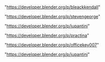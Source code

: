 "https://developer.blender.org/p/bleackkendall"

"https://developer.blender.org/p/stevengeorge"

"https://developer.blender.org/p/jupantini"

 
"https://developer.blender.org/p/practina"


"https://developer.blender.org/p/officekey007"


"https://developer.blender.org/p/jupantini"


 
